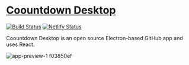 # [Coountdown Desktop](https://coountdown.com)

[![Build Status](https://travis-ci.com/coountdown/coountdown.svg?branch=master)](https://travis-ci.com/coountdown/coountdown)
[![Netlify Status](https://api.netlify.com/api/v1/badges/4eae5b95-bbe4-455f-903d-9fd58d0a2cda/deploy-status)](https://app.netlify.com/sites/coountdown/deploys)

Coountdown Desktop is an open source Electron-based GitHub app and uses React.

![app-preview-1 f03850ef](https://user-images.githubusercontent.com/24702575/53352147-d976fa00-3954-11e9-8178-200016300150.jpg)

